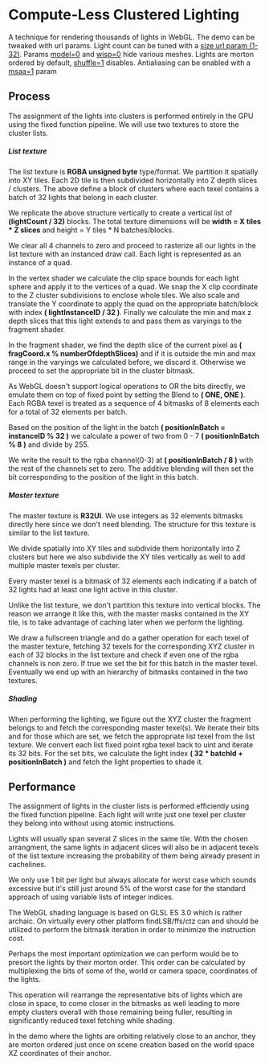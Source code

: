 # Compute-Less Clustered Lighting

A technique for rendering thousands of lights in WebGL. The demo can be tweaked with url params. 
Light count can be tuned with a [size url param (1-32)](). Params [model=0]() and [wisp=0]() hide various meshes. 
Lights are morton ordered by default, [shuffle=1]() disables. Antialiasing can be enabled with a [msaa=1]() param

## Process

The assignment of the lights into clusters is performed entirely in the GPU using the fixed function pipeline. We will use two textures to store the cluster lists.

##### List texture 
The list texture is __RGBA unsigned byte__ type/format. We partition it spatially into XY tiles. Each 2D tile is then subdivided horizontally into Z depth slices / clusters. The above define a block of clusters where each texel contains a batch of 32 lights that belong in each cluster. 

We replicate the above structure vertically to create a vertical list of __(lightCount / 32)__ blocks. The total texture dimensions will be __width = X tiles * Z slices__ and height = Y tiles * N batches/blocks.

We clear all 4 channels to zero and proceed to rasterize all our lights in the list texture with an instanced draw call. Each light is represented as an instance of a quad. 

In the vertex shader we calculate the clip space bounds for each light sphere and apply it to the vertices of a quad. We snap the X clip coordinate to the Z cluster subdivisions to enclose whole tiles. We also scale and translate the Y coordinate to apply the quad on the appropriate batch/block with index __( lightInstanceID / 32 )__. Finally we calculate the min and max z depth slices that this light extends to and pass them as varyings to the fragment shader.

In the fragment shader, we find the depth slice of the current pixel as __( fragCoord.x \% numberOfdepthSlices)__ and if it is outside the min and max range in the varyings we calculated before, we discard it. Otherwise we proceed to set the appropriate bit in the cluster bitmask.

As WebGL doesn't support logical operations to OR the bits directly, we emulate them on top of fixed point by setting the Blend to __( ONE, ONE )__. Each RGBA texel is treated as a sequence of 4 bitmasks of 8 elements each for a total of 32 elements per batch. 

Based on the position of the light in  the batch __( positionInBatch = instanceID \% 32 )__ we calculate a power of two from 0 - 7 __( positionInBatch \% 8 )__ and divide by 255.

We write the result to the rgba channel(0-3) at __( positionInBatch / 8 )__ with the rest of the channels set to zero. The additive blending will then set the bit corresponding to the position of the light in this batch.

##### Master texture
The master texture is __R32UI__. We use integers as 32 elements bitmasks directly here since we don't need blending. The structure for this texture is similar to the list texture. 

We divide spatially into XY tiles and subdivide them horizontally into Z clusters but here we also subdivide the XY tiles vertically as well to add multiple master texels per cluster. 

Every master texel is a bitmask of 32 elements each indicating if a batch of 32 lights had at least one light active in this cluster. 

 Unlike the list texture, we don't partition this texture into vertical blocks. The reason we arrange it like this, with the master masks contained in the XY tile, is to take advantage of caching later when we perform the lighting. 

We draw a fullscreen triangle and do a gather operation for each texel of the master texture, fetching 32 texels for the corresponding XYZ cluster in each of 32 blocks in the list texture and check if even one of the rgba channels is non zero. If true we set the bit for this batch in the master texel. Eventually we end up with an hierarchy of bitmasks contained in the two textures.

##### Shading

When performing the lighting, we figure out the XYZ cluster the fragment belongs to and fetch the corresponding master texel(s). We iterate their bits and for those which are set, we fetch the appropriate list texel from the list texture. We convert each list fixed point rgba texel back to uint and iterate its 32 bits. For the set bits, we calculate the light index __( 32 * batchId + positionInBatch )__ and fetch the light properties to shade it.


## Performance

The assignment of lights in the cluster lists is performed efficiently using the fixed function pipeline. Each light will write just one texel per cluster they belong into without using atomic instructions.

Lights will usually span several Z slices in the same tile. With the chosen arrangment, the same lights in adjacent slices will also be in adjacent texels of the list texture increasing the probability of them being already present in cachelines.

We only use 1 bit per light but always allocate for worst case which sounds excessive but it's still just  around 5\% of the worst case for the standard approach of using variable lists of integer indices. 

The WebGL shading language is based on GLSL ES 3.0 which is rather archaic. On virtually every other platform findLSB/ffs/ctz can and should be utilized to perform the bitmask iteration in order to minimize the instruction cost.

Perhaps the most important optimization we can perform would be to presort the lights by their morton order. This order can be calculated by multiplexing the bits of some of the, world or camera space, coordinates of the lights. 

This operation will rearrange the representative bits of lights which are close in space, to come closer in the bitmasks as well leading to more empty clusters overall with those remaining being fuller, resulting in significantly reduced texel fetching while shading.

In the demo where the lights are orbiting relatively close to an anchor, they are morton ordered just once on scene creation based on the world space XZ coordinates of their anchor.
